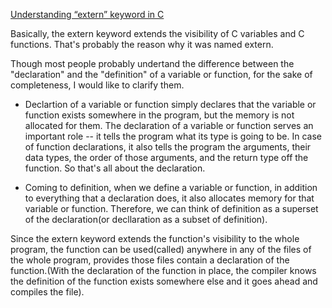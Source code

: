 [Understanding “extern” keyword in C](https://www.geeksforgeeks.org/understanding-extern-keyword-in-c/)

Basically, the extern keyword extends the visibility of C variables and C functions. That's probably the reason why it was named extern.

Though most people probably undertand the difference between the "declaration" and the "definition" of a variable or function, for the sake of completeness, I would like to clarify them.

- Declartion of a variable or function simply declares that the variable or function exists somewhere in the program, but the memory is not allocated for them. The declaration of a variable or function serves an important role -- it tells the program what its type is going to be. In case of function declarations, it also tells the program the arguments, their data types, the order of those arguments, and the return type off the function. So that's all about the declaration.

- Coming to definition, when we define a variable or function, in addition to everything that a declaration does, it also allocates memory for that variable or function. Therefore, we can think of definition as a superset of the declaration(or decllaration as a subset of definition).

Since the extern keyword extends the function's visibility to the whole program, the function can be used(called) anywhere in any of the files of the whole program, provides those files contain a declaration of the function.(With the declaration of the function in place, the compiler knows the definition of the function exists somewhere else and it goes ahead and compiles the file).

